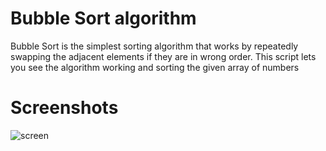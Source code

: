 # Bubble Sort algorithm
Bubble Sort is the simplest sorting algorithm that works by repeatedly swapping the adjacent elements if they are in wrong order.
This script lets you see the algorithm working and sorting the given array of numbers

# Screenshots
![screen](https://user-images.githubusercontent.com/59318963/72846250-86124680-3ca0-11ea-9e75-4390cf7cb4b5.PNG)
